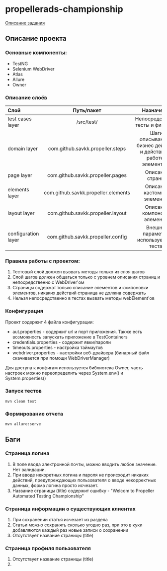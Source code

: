 # propellerads-championship

[Описание задания](https://hub.docker.com/repository/docker/qapropeller/qa-battle)

## Описание проекта ##

### Основные компоненты: ###

* TestNG
* Selenium WebDriver
* Atlas
* Allure
* Owner

### Описание слоёв ###

| Слой       | Путь/пакет     | Назначение |
| :------------- | :----------: | :----------: |
| test cases layer                 | /src/test/                              | Непосредственно тесты и фикстуры|
| domain layer                     | com.github.savkk.propeller.steps        | Шаги, описывающие бизнес действия и действия по работе с элементами|
| page layer                       | com.github.savkk.propeller.pages        | Описание страниц|
| elements layer                   | com.github.savkk.propeller.elements     | Описание кастомных элементов|
| layout layer                     | com.github.savkk.propeller.layout       | Описание компоновок элементов|
| configuration layer              | com.github.savkk.propeller.config       | Внешние параметры, используемые в тестах|

### Правила работы с проектом: ###

1. Тестовый слой должен вызвать методы только из слоя шагов
2. Слой шагов должен общаться только с уровнем описания страниц и непосредственно с WebDriver'ом
3. Страницы содержат только описание элементов и компоновки элементов, никаких действий страница не должна содержать
4. Нельзя непосредственно в тестах вызвать методы webElement'ов

### Конфигурация ### 
 
Проект содержит 4 файла конфигурации:
* aut.properties - содержит url и порт приложения. Также есть возможность запускать приложение в TestContainers
* credentials.properties - содержит явки/пароли
* timeouts.properties - настройка таймаутов
* webdriver.properties - настройки веб-драйвера (бинарный файл скачивается при помощи WebDriverManager)

Для доступа к конфигам используется библиотека Owner, часть настроек можно переопределить через System.env() и System.properties()

### Запуск тестов ###

```
mvn clean test
```

### Формирование отчета ###

```
mvn allure:serve
```

## Баги ##
### Страница логина ###
1. В поле ввода электронной почты, можно вводить любое значение. Нет валидации.
2. При вводе некоретных логина и пароля не происходит никаких действий, предупреждающих пользователя о вводе некорректных данных, форма логина просто исчезает.
3. Название страницы (title) содержит ошибку - "Welcom to Propeller Automated Testing Championship"

### Страница информации о существующих клиентах ###
1. При сохранении статья исчезает из раздела
2. Статьи можно сохранять сколько угодно раз, при это в куки добавляются каждый раз новые записи о сохранении
3. Отсутствует название страницы (title)

### Страница профиля пользователя ###
1. Отсутствует название страницы (title)
2. 